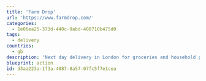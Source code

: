 ```yaml
---
title: 'Farm Drop'
url: 'https://www.farmdrop.com/'
categories:
  - 1e06ea25-373d-440c-9abd-408710b475d0
tags:
  - delivery
countries:
  - gb
description: 'Next day delivery in London for groceries and household products from local and independend producers.'
blueprint: action
id: d3aa223a-1f3a-4087-8a57-07fc5f7e1cea
---
```

